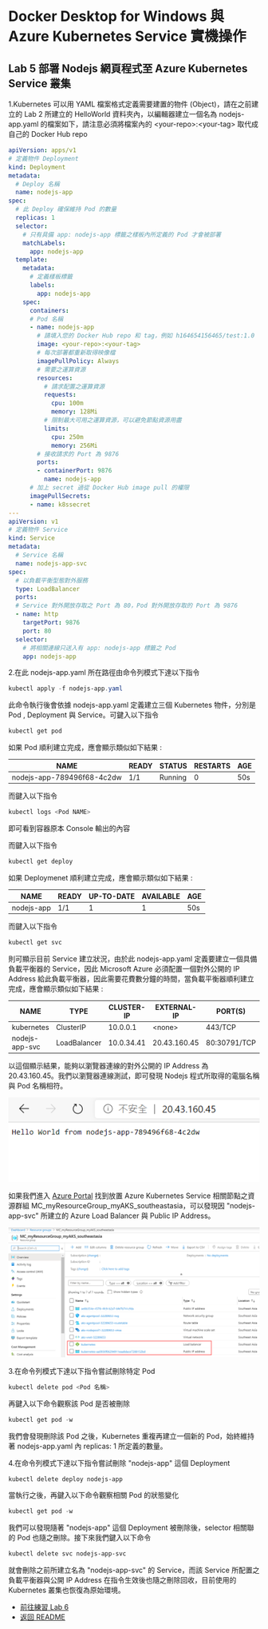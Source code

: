 # Docker Desktop for Windows 與 Azure Kubernetes Service 實機操作

## Lab 5 部署 Nodejs 網頁程式至 Azure Kubernetes Service 叢集

1.Kubernetes 可以用 YAML 檔案格式定義需要建置的物件 (Object)，請在之前建立的 Lab 2 所建立的 HelloWorld 資料夾內，以編輯器建立一個名為 nodejs-app.yaml 的檔案如下，請注意必須將檔案內的 \<your-repo>:\<your-tag> 取代成自己的 Docker Hub repo

```yaml
apiVersion: apps/v1
# 定義物件 Deployment
kind: Deployment
metadata:
  # Deploy 名稱
  name: nodejs-app
spec:
  # 此 Deploy 確保維持 Pod 的數量
  replicas: 1
  selector:
    # 只有具備 app: nodejs-app 標籤之樣板內所定義的 Pod 才會被部署
    matchLabels:      
      app: nodejs-app
  template:
    metadata:
      # 定義樣板標籤
      labels:
        app: nodejs-app
    spec:
      containers:
      # Pod 名稱  
      - name: nodejs-app
        # 請填入您的 Docker Hub repo 和 tag，例如 h164654156465/test:1.0
        image: <your-repo>:<your-tag>
        # 每次部署都重新取得映像檔
        imagePullPolicy: Always
        # 需要之運算資源
        resources:
          # 請求配置之運算資源
          requests:
            cpu: 100m
            memory: 128Mi
          # 限制最大可用之運算資源，可以避免節點資源用盡  
          limits:
            cpu: 250m
            memory: 256Mi
        # 接收請求的 Port 為 9876    
        ports:
        - containerPort: 9876
          name: nodejs-app
      # 加上 secret 過從 Docker Hub image pull 的權限
      imagePullSecrets:
      - name: k8ssecret
---
apiVersion: v1
# 定義物件 Service
kind: Service
metadata:
  # Service 名稱
  name: nodejs-app-svc
spec:
  # 以負載平衡型態對外服務
  type: LoadBalancer
  ports:
  # Service 對外開放存取之 Port 為 80，Pod 對外開放存取的 Port 為 9876
  - name: http
    targetPort: 9876
    port: 80
  selector:
    # 將相關連線只送入有 app: nodejs-app 標籤之 Pod
    app: nodejs-app
```
2.在此 nodejs-app.yaml 所在路徑由命令列模式下達以下指令
```powershell
kubectl apply -f nodejs-app.yaml
```
此命令執行後會依據 nodejs-app.yaml 定義建立三個 Kubernetes 物件，分別是 Pod , Deployment 與 Service。可鍵入以下指令

```powershell
kubectl get pod
```
如果 Pod 順利建立完成，應會顯示類似如下結果 :

| NAME                        | READY | STATUS  | RESTARTS | AGE |
|-----------------------------|-------|---------|----------|-----|
| nodejs-app-789496f68-4c2dw | 1/1   | Running | 0        | 50s |

而鍵入以下指令
```powershell
kubectl logs <Pod NAME>
```
即可看到容器原本 Console 輸出的內容

而鍵入以下指令
```powershell
kubectl get deploy
```
如果 Deploymenet 順利建立完成，應會顯示類似如下結果 :

| NAME       | READY | UP-TO-DATE | AVAILABLE | AGE |
|------------|-------|------------|-----------|-----|
| nodejs-app | 1/1   | 1          | 1         | 50s |

而鍵入以下指令
```powershell
kubectl get svc
```
則可顯示目前 Service 建立狀況，由於此 nodejs-app.yaml 定義要建立一個具備負載平衡器的 Service，因此 Microsoft Azure 必須配置一個對外公開的 IP Address 給此負載平衡器，因此需要花費數分鐘的時間，當負載平衡器順利建立完成，應會顯示類似如下結果 :

| NAME           | TYPE         | CLUSTER-IP | EXTERNAL-IP  | PORT(S)      | AGE |
|----------------|--------------|------------|--------------|--------------|-----|
| kubernetes     | ClusterIP    | 10.0.0.1   | \<none>       | 443/TCP      | 52m |
| nodejs-app-svc | LoadBalancer | 10.0.34.41 | 20.43.160.45 | 80:30791/TCP | 3m  |

以這個顯示結果，能夠以瀏覽器連線的對外公開的 IP Address 為 20.43.160.45。我們以瀏覽器連線測試，即可發現 Nodejs 程式所取得的電腦名稱與 Pod 名稱相符。

![以瀏覽器瀏覽 IP Address 驗證結果](./images/browser3.png)

如果我們進入 [Azure Portal](https://portal.azure.com) 找到放置 Azure Kubernetes Service 相關節點之資源群組 MC_myResourceGroup_myAKS_southeastasia，可以發現因 "nodejs-app-svc" 所建立的 Azure Load Balancer 與 Public IP Address。

![在 Azure Portal 驗證結果](./images/resourcegroup.png)



3.在命令列模式下達以下指令嘗試刪除特定 Pod

```powershell
kubectl delete pod <Pod 名稱>
```

再鍵入以下命令觀察該 Pod 是否被刪除
```powershell
kubectl get pod -w
```
我們會發現刪除該 Pod 之後，Kubernetes 重複再建立一個新的 Pod，始終維持著 nodejs-app.yaml 內 replicas: 1 所定義的數量。

4.在命令列模式下達以下指令嘗試刪除 "nodejs-app" 這個 Deployment 
```powershell
kubectl delete deploy nodejs-app
```
當執行之後，再鍵入以下命令觀察相關 Pod 的狀態變化
```powershell
kubectl get pod -w
```
我們可以發現隨著 "nodejs-app" 這個 Deployment 被刪除後，selector 相關聯的 Pod 也隨之刪除。接下來我們鍵入以下命令
```powershell
kubectl delete svc nodejs-app-svc
```
就會刪除之前所建立名為 "nodejs-app-svc" 的 Service，而該 Service 所配置之負載平衡器與公開 IP Address 在指令生效後也隨之刪除回收，目前使用的 Kubernetes 叢集也恢復為原始環境。

* [前往練習 Lab 6](lab-06.md)
* [返回 README](README.md)